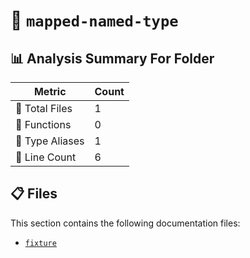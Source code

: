 # 📁 `mapped-named-type`

## 📊 Analysis Summary For Folder

| Metric | Count |
|--------|-------|
| 📁 Total Files | 1 |
| 🔧 Functions | 0 |
| 📑 Type Aliases | 1 |
| 🔢 Line Count | 6 |


## 📋 Files

This section contains the following documentation files:

- [`fixture`](./fixture.md)